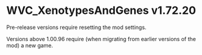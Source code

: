 # WVC_XenotypesAndGenes v1.72.20
 
Pre-release versions require resetting the mod settings.

Versions above 1.00.96 require (when migrating from earlier versions of the mod) a new game.